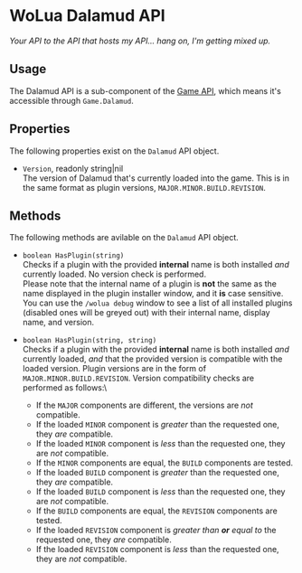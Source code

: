 # WoLua Dalamud API
_Your API to the API that hosts my API... hang on, I'm getting mixed up._

## Usage
The Dalamud API is a sub-component of the [Game API](game.md), which means it's accessible through `Game.Dalamud`.

## Properties
The following properties exist on the `Dalamud` API object.

- `Version`, readonly string|nil\
  The version of Dalamud that's currently loaded into the game. This is in the same format as plugin versions, `MAJOR.MINOR.BUILD.REVISION`.

## Methods
The following methods are avilable on the `Dalamud` API object.

- `boolean HasPlugin(string)`\
  Checks if a plugin with the provided **internal** name is both installed _and_ currently loaded. No version check is performed.\
  Please note that the internal name of a plugin is **not** the same as the name displayed in the plugin installer window, and it **is** case sensitive. You can use the `/wolua debug` window to see a list of all installed plugins (disabled ones will be greyed out) with their internal name, display name, and version.

- `boolean HasPlugin(string, string)`\
  Checks if a plugin with the provided **internal** name is both installed _and_ currently loaded, _and_ that the provided version is compatible with the loaded version. Plugin versions are in the form of `MAJOR.MINOR.BUILD.REVISION`. Version compatibility checks are performed as follows:\
  - If the `MAJOR` components are different, the versions are _not_ compatible.
  - If the loaded `MINOR` component is _greater_ than the requested one, they _are_ compatible.
  - If the loaded `MINOR` component is _less_ than the requested one, they are _not_ compatible.
  - If the `MINOR` components are equal, the `BUILD` components are tested.
  - If the loaded `BUILD` component is _greater_ than the requested one, they _are_ compatible.
  - If the loaded `BUILD` component is _less_ than the requested one, they are _not_ compatible.
  - If the `BUILD` components are equal, the `REVISION` components are tested.
  - If the loaded `REVISION` component is _greater than **or** equal to_ the requested one, they _are_ compatible.
  - If the loaded `REVISION` component is _less_ than the requested one, they are _not_ compatible.
